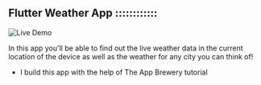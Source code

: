 ## Flutter Weather App ::::::::::::

 
![Live Demo](https://github.com/londonappbrewery/Images/blob/master/clima-demo.gif)

In this app you'll be able to find out the live weather data in the current location of the device as well as the weather for any city you can think of!

- I build this app with the help of The App Brewery tutorial

